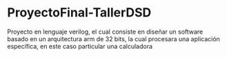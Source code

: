 # ProyectoFinal-TallerDSD
Proyecto en lenguaje verilog, el cual consiste en diseñar un software basado en un arquitectura arm de 32 bits, la cual procesara una aplicación específica, en este caso particular una calculadora
